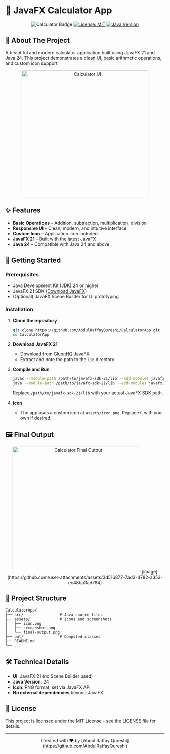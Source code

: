 # 🧮 JavaFX Calculator App

<div align="center">

![Calculator Badge](https://img.shields.io/badge/JavaFX-Calculator-blueviolet?style=for-the-badge&logo=java&logoColor=white)
[![License: MIT](https://img.shields.io/badge/License-MIT-blue.svg)](https://opensource.org/licenses/MIT)
[![Java Version](https://img.shields.io/badge/Java-24%2B-orange)](https://www.oracle.com/java/)

</div>

## 📖 About The Project

A beautiful and modern calculator application built using JavaFX 21 and Java 24. This project demonstrates a clean UI, basic arithmetic operations, and custom icon support.

<p align="center">
  <img src="assets/calc-icon.png" alt="Calculator UI" width="400"/>
</p>

## ✨ Features

- **Basic Operations** – Addition, subtraction, multiplication, division
- **Responsive UI** – Clean, modern, and intuitive interface
- **Custom Icon** – Application icon included
- **JavaFX 21** – Built with the latest JavaFX
- **Java 24** – Compatible with Java 24 and above

## 🚀 Getting Started

### Prerequisites

- Java Development Kit (JDK) 24 or higher
- JavaFX 21 SDK ([Download JavaFX](https://gluonhq.com/products/javafx/))
- (Optional) JavaFX Scene Builder for UI prototyping

### Installation

1. **Clone the repository**

   ```sh
   git clone https://github.com/AbdulRaffayQureshi/CalculatorApp.git
   cd CalculatorApp
   ```

2. **Download JavaFX 21**

   - Download from [GluonHQ JavaFX](https://gluonhq.com/products/javafx/)
   - Extract and note the path to the `lib` directory

3. **Compile and Run**

   ```sh
   javac --module-path /path/to/javafx-sdk-21/lib --add-modules javafx.controls,javafx.fxml -d out src/*.java
   java --module-path /path/to/javafx-sdk-21/lib --add-modules javafx.controls,javafx.fxml -cp out Main
   ```

   Replace `/path/to/javafx-sdk-21/lib` with your actual JavaFX SDK path.

4. **Icon**
   - The app uses a custom icon at `assets/icon.png`. Replace it with your own if desired.

## 🖼️ Final Output

<p align="center">
  <img src="assets/final-output.png" alt="Calculator Final Output" width="400"/>
  ![image](https://github.com/user-attachments/assets/3d516877-7ad3-4782-a353-ec48ba3ad784)

</p>

## 🧱 Project Structure

```
CalculatorApp/
├── src/                # Java source files
├── assets/             # Icons and screenshots
│   ├── icon.png
│   ├── screenshot.png
│   └── final-output.png
├── out/                # Compiled classes
├── README.md
└── ...
```

## 🛠️ Technical Details

- **UI**: JavaFX 21 (no Scene Builder used)
- **Java Version**: 24
- **Icon**: PNG format, set via JavaFX API
- **No external dependencies** beyond JavaFX

## 📝 License

This project is licensed under the MIT License - see the [LICENSE](LICENSE) file for details.

---

<div align="center">
  Created with ❤️ by [Abdul Raffay Qureshi](https://github.com/AbdulRaffayQureshi)
</div>
